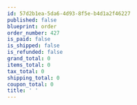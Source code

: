 ```yaml
---
id: 57d2b1ea-5da6-4d93-8f5e-b4d1a2f46227
published: false
blueprint: order
order_number: 427
is_paid: false
is_shipped: false
is_refunded: false
grand_total: 0
items_total: 0
tax_total: 0
shipping_total: 0
coupon_total: 0
title: ' '
---
```

